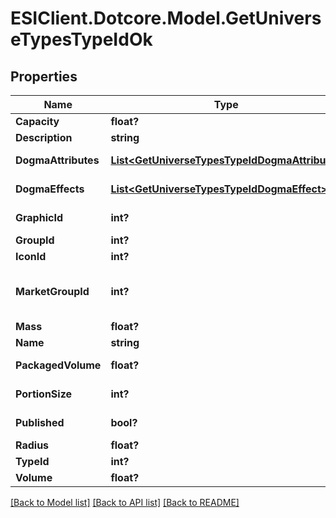 # ESIClient.Dotcore.Model.GetUniverseTypesTypeIdOk
## Properties

Name | Type | Description | Notes
------------ | ------------- | ------------- | -------------
**Capacity** | **float?** | capacity number | [optional] 
**Description** | **string** | description string | 
**DogmaAttributes** | [**List&lt;GetUniverseTypesTypeIdDogmaAttribute&gt;**](GetUniverseTypesTypeIdDogmaAttribute.md) | dogma_attributes array | [optional] 
**DogmaEffects** | [**List&lt;GetUniverseTypesTypeIdDogmaEffect&gt;**](GetUniverseTypesTypeIdDogmaEffect.md) | dogma_effects array | [optional] 
**GraphicId** | **int?** | graphic_id integer | [optional] 
**GroupId** | **int?** | group_id integer | 
**IconId** | **int?** | icon_id integer | [optional] 
**MarketGroupId** | **int?** | This only exists for types that can be put on the market | [optional] 
**Mass** | **float?** | mass number | [optional] 
**Name** | **string** | name string | 
**PackagedVolume** | **float?** | packaged_volume number | [optional] 
**PortionSize** | **int?** | portion_size integer | [optional] 
**Published** | **bool?** | published boolean | 
**Radius** | **float?** | radius number | [optional] 
**TypeId** | **int?** | type_id integer | 
**Volume** | **float?** | volume number | [optional] 

[[Back to Model list]](../README.md#documentation-for-models) [[Back to API list]](../README.md#documentation-for-api-endpoints) [[Back to README]](../README.md)

